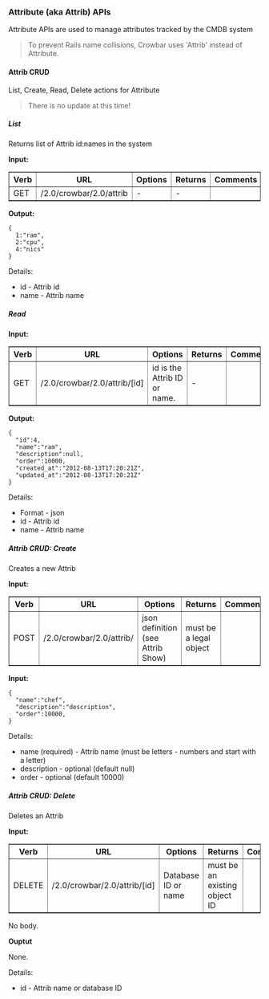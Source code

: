 ### Attribute (aka Attrib) APIs

Attribute APIs are used to manage attributes tracked by the CMDB system

> To prevent Rails name collisions, Crowbar uses 'Attrib' instead of Attribute.

#### Attrib CRUD

List, Create, Read, Delete actions for Attribute

> There is no update at this time!

##### List

Returns list of Attrib id:names in the system

**Input:**

<table border=1>
<tr><th> Verb </th><th> URL </th><th> Options </th><th> Returns </th><th> Comments </th></tr>
<tr><td> GET  </td>
  <td> /2.0/crowbar/2.0/attrib </td>
  <td> - </td>
  <td> - </td></tr>
</table>


**Output:**

    {
      1:"ram",
      2:"cpu",
      4:"nics"
    }

Details:

* id - Attrib id
* name - Attrib name

##### Read

**Input:**

<table border=1>
<tr><th> Verb </th><th> URL </th><th> Options </th><th> Returns </th><th> Comments </th></tr>
<tr><td> GET  </td>
  <td> /2.0/crowbar/2.0/attrib/[id] </td>
  <td> id is the Attrib ID or name. </td>
  <td> -  </td></tr>
</table>


**Output:**

    {
      "id":4,
      "name":"ram",
      "description":null,
      "order":10000,
      "created_at":"2012-08-13T17:20:21Z",
      "updated_at":"2012-08-13T17:20:21Z"
    }

Details:

* Format - json
* id - Attrib id
* name - Attrib name

##### Attrib CRUD: Create

Creates a new Attrib

**Input:**

<table border=1>
<tr><th> Verb </th><th> URL </th><th> Options </th><th> Returns </th><th> Comments </th></tr>
<tr><td> POST  </td>
  <td> /2.0/crowbar/2.0/attrib/ </td>
  <td> json definition (see Attrib Show) </td>
  <td> must be a legal object </td></tr>
</table>

**Input:**

    { 
      "name":"chef",
      "description":"description",
      "order":10000,
    }

Details:

* name (required) - Attrib name (must be letters - numbers and start with a letter)
* description - optional (default null)
* order - optional (default 10000) 

##### Attrib CRUD: Delete 

Deletes an Attrib

**Input:**

<table border=1>
<tr><th> Verb </th><th> URL </th><th> Options </th><th> Returns </th><th> Comments </th></tr>
<tr><td> DELETE  </td>
  <td> /2.0/crowbar/2.0/attrib/[id] </td>
  <td> Database ID or name </td>
  <td> must be an existing object ID </td></tr>
</table>

No body.

**Ouptut**

None.

Details:

* id - Attrib name or database ID



